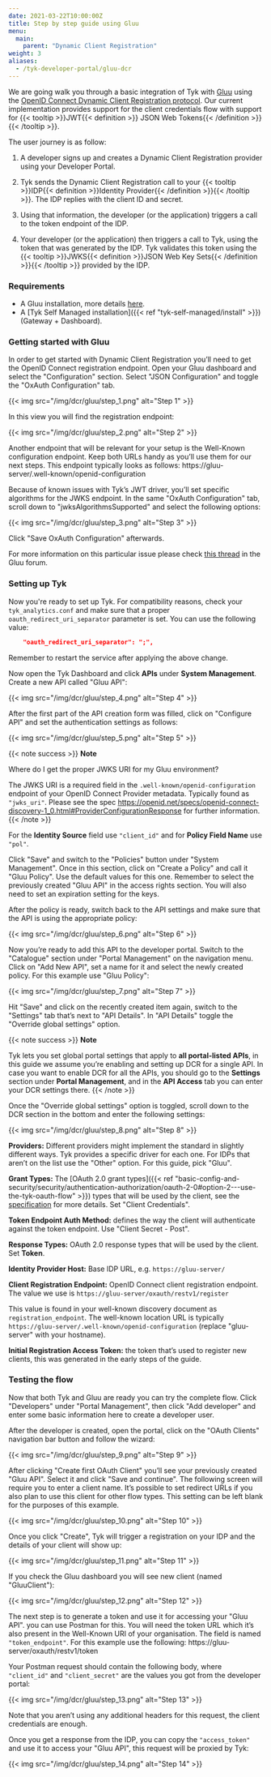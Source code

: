 ```yaml
---
date: 2021-03-22T10:00:00Z
title: Step by step guide using Gluu
menu:
  main:
    parent: "Dynamic Client Registration"
weight: 3 
aliases:
  - /tyk-developer-portal/gluu-dcr
---
```


We are going walk you through a basic integration of Tyk with [Gluu](https://gluu.org/) using the [OpenID Connect Dynamic Client Registration protocol](https://tools.ietf.org/html/rfc7591). Our current implementation provides support for the client credentials flow with support for {{< tooltip >}}JWT{{< definition >}} JSON Web Tokens{{< /definition >}}{{< /tooltip >}}. 

The user journey is as follow:

1. A developer signs up and creates a Dynamic Client Registration provider using your Developer Portal.

2. Tyk sends the Dynamic Client Registration call to your {{< tooltip >}}IDP{{< definition >}}Identity Provider{{< /definition >}}{{< /tooltip >}}. The IDP replies with the client ID and secret.

3. Using that information, the developer (or the application) triggers a call to the token endpoint of the IDP.

4. Your developer (or the application) then triggers a call to Tyk, using the token that was generated by the IDP. Tyk validates this token using the {{< tooltip >}}JWKS{{< definition >}}JSON Web Key Sets{{< /definition >}}{{< /tooltip >}} provided by the IDP.

### Requirements

- A Gluu installation, more details [here](https://gluu.org/get-started/).
- A [Tyk Self Managed installation]({{< ref "tyk-self-managed/install" >}}) (Gateway + Dashboard).

### Getting started with Gluu

In order to get started with Dynamic Client Registration you’ll need to get the OpenID Connect registration endpoint. Open your Gluu dashboard and select the "Configuration" section. Select "JSON Configuration" and toggle the "OxAuth Configuration" tab.

{{< img src="/img/dcr/gluu/step_1.png" alt="Step 1" >}}

In this view you will find the registration endpoint:

{{< img src="/img/dcr/gluu/step_2.png" alt="Step 2" >}}

Another endpoint that will be relevant for your setup is the Well-Known configuration endpoint. Keep both URLs handy as you’ll use them for our next steps. This endpoint typically looks as follows: https://gluu-server/.well-known/openid-configuration

Because of known issues with Tyk’s JWT driver, you’ll set specific algorithms for the JWKS endpoint. In the same "OxAuth Configuration" tab, scroll down to "jwksAlgorithmsSupported" and select the following options:

{{< img src="/img/dcr/gluu/step_3.png" alt="Step 3" >}}

Click "Save OxAuth Configuration" afterwards.

For more information on this particular issue please check [this thread](https://support.gluu.org/authentication/8780/wrong-size-of-ec-x-value-in-jwks_uri-while-using-openid/) in the Gluu forum.

### Setting up Tyk

Now you're ready to set up Tyk. For compatibility reasons, check your `tyk_analytics.conf` and make sure that a proper `oauth_redirect_uri_separator` parameter is set. You can use the following value:

```json
    "oauth_redirect_uri_separator": ";",
```

Remember to restart the service after applying the above change.

Now open the Tyk Dashboard and click **APIs** under **System Management**. Create a new API called "Gluu API":

{{< img src="/img/dcr/gluu/step_4.png" alt="Step 4" >}}

After the first part of the API creation form was filled, click on "Configure API" and set the authentication settings as follows:

{{< img src="/img/dcr/gluu/step_5.png" alt="Step 5" >}}

{{< note success >}}
**Note**  

Where do I get the proper JWKS URI for my Gluu environment?

The JWKS URI is a required field in the `.well-known/openid-configuration` endpoint of your OpenID Connect Provider metadata. Typically found as `"jwks_uri"`. Please see the spec https://openid.net/specs/openid-connect-discovery-1_0.html#ProviderConfigurationResponse for further information.
{{< /note >}}

For the **Identity Source** field use `"client_id"` and for **Policy Field Name** use `"pol"`.

Click "Save" and switch to the "Policies" button under "System Management". Once in this section, click on "Create a Policy" and call it "Gluu Policy". Use the default values for this one. Remember to select the previously created "Gluu API" in the access rights section. You will also need to set an expiration setting for the keys.

After the policy is ready, switch back to the API settings and make sure that the API is using the appropriate policy:

{{< img src="/img/dcr/gluu/step_6.png" alt="Step 6" >}}

Now you’re ready to add this API to the developer portal. Switch to the "Catalogue" section under "Portal Management" on the navigation menu. Click on "Add New API", set a name for it and select the newly created policy. For this example use "Gluu Policy":

{{< img src="/img/dcr/gluu/step_7.png" alt="Step 7" >}}

Hit "Save" and click on the recently created item again, switch to the "Settings" tab that’s next to "API Details". In "API Details" toggle the "Override global settings" option.

{{< note success >}}
**Note**  

Tyk lets you set global portal settings that apply to **all portal-listed APIs**, in this guide we assume you’re enabling and setting up DCR for a single API. In case you want to enable DCR for all the APIs, you should go to the **Settings** section under **Portal Management**, and in the **API Access** tab you can enter your DCR settings there.
{{< /note >}}

Once the "Override global settings" option is toggled, scroll down to the DCR section in the bottom and enter the following settings:

{{< img src="/img/dcr/gluu/step_8.png" alt="Step 8" >}}

**Providers:** Different providers might implement the standard in slightly different ways. Tyk provides a specific driver for each one. For IDPs that aren’t on the list use the "Other" option. For this guide, pick "Gluu".

**Grant Types:** The [OAuth 2.0 grant types]({{< ref "basic-config-and-security/security/authentication-authorization/oauth-2-0#option-2---use-the-tyk-oauth-flow" >}}) types that will be used by the client, see the [specification](https://openid.net/specs/openid-connect-registration-1_0.html#rfc.section.2) for more details. Set "Client Credentials".

**Token Endpoint Auth Method:** defines the way the client will authenticate against the token endpoint. Use "Client Secret - Post".

**Response Types:** OAuth 2.0 response types that will be used by the client. Set **Token**.

**Identity Provider Host:** Base IDP URL, e.g. `https://gluu-server/`

**Client Registration Endpoint:** OpenID Connect client registration endpoint. The value we use is `https://gluu-server/oxauth/restv1/register`

This value is found in your well-known discovery document as `registration_endpoint`. The well-known location URL is typically `https://gluu-server/.well-known/openid-configuration` (replace "gluu-server" with your hostname).

**Initial Registration Access Token:** the token that’s used to register new clients, this was generated in the early steps of the guide.

### Testing the flow

Now that both Tyk and Gluu are ready you can try the complete flow. Click "Developers" under "Portal Management", then click "Add developer" and enter some basic information here to create a developer user.

After the developer is created, open the portal, click on the "OAuth Clients" navigation bar button and follow the wizard:

{{< img src="/img/dcr/gluu/step_9.png" alt="Step 9" >}}

After clicking "Create first OAuth Client" you’ll see your previously created "Gluu API". Select it and click "Save and continue". The following screen will require you to enter a client name. It’s possible to set redirect URLs if you also plan to use this client for other flow types. This setting can be left blank for the purposes of this example.

{{< img src="/img/dcr/gluu/step_10.png" alt="Step 10" >}}

Once you click "Create", Tyk will trigger a registration on your IDP and the details of your client will show up:

{{< img src="/img/dcr/gluu/step_11.png" alt="Step 11" >}}

If you check the Gluu dashboard you will see new client (named "GluuClient"):

{{< img src="/img/dcr/gluu/step_12.png" alt="Step 12" >}}

The next step is to generate a token and use it for accessing your "Gluu API". you can use Postman for this. You will need the token URL which it’s also present in the Well-Known URI of your organisation. The field is named `"token_endpoint"`.
For this example use the following: https://gluu-server/oxauth/restv1/token

Your Postman request should contain the following body, where `"client_id"` and `"client_secret"` are the values you got from the developer portal:

{{< img src="/img/dcr/gluu/step_13.png" alt="Step 13" >}}

Note that you aren’t using any additional headers for this request, the client credentials are enough.

Once you get a response from the IDP, you can copy the `"access_token"` and use it to access your "Gluu API", this request will be proxied by Tyk:

{{< img src="/img/dcr/gluu/step_14.png" alt="Step 14" >}}

